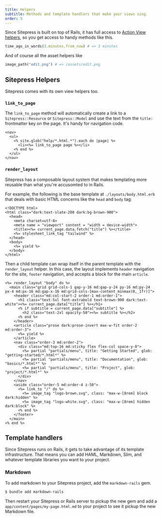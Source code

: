 ```yaml
---
title: Helpers
subtitle: Methods and template handlers that make your views sing.
order: 5
---
```


Since Sitepress is built on top of Rails, it has full access to [Action View helpers](https://guides.rubyonrails.org/action_view_helpers.html), so you get access to handy methods like this.

```ruby
time_ago_in_words(3.minutes.from_now) # => 3 minutes
```

And of course all the asset helpers like

```ruby
image_path("edit.png") # => /assets/edit.png
```

## Sitepress Helpers

Sitepress comes with its own view helpers too.

### `link_to_page`

The `link_to_page` method will automatically create a link to a `Sitepress::Resource` or `Sitepress::Model` and use the text from the `title:` frontmatter key on the page. It's handy for navigation code.

```erb
<nav>
  <ul>
    <% site.glob("help/*.html.*").each do |page| %>
      <li><%= link_to_page page %></li>
    <% end %>
  </ul>
</nav>
```

### `render_layout`

Sitepress has a composable layout system that makes templating more reusable than what you're accusomted to in Rails.

For example, the following is the base template at `./layouts/body.html.erb` that deals with basic HTML concerns like the `head` and `body` tag:

```erb
<!DOCTYPE html>
<html class="dark:text-slate-200 dark:bg-brown-900">
  <head>
    <meta charset=utf-8>
    <meta name = "viewport" content = "width = device-width">
    <title><%= current_page.data.fetch("title") %></title>
    <%= stylesheet_link_tag "tailwind" %>
  </head>
  <body>
    <%= yield %>
  </body>
</html>
```

Then a child template can wrap itself in the parent template with the `render_layout` helper. In this case, the layout implements `header` navigation for the site, `footer` navigation, and accepts a block for the main `article`.

```erb
<%= render_layout "body" do %>
  <main class="grid grid-cols-1 gap-y-16 md:gap-y-24 py-16 md:py-24 px-4 md:px-16 md:gap-x-16 md:grid-cols-[max-content_minmax(0,_1fr)]">
    <header class="md:col-start-2 order-1 md:order-1">
      <h1 class="text-5xl font-extrabold text-brown-900 dark:text-white"><%= current_page.data["title"] %></h1>
      <% if subtitle = current_page.data["subtitle"] %>
        <h2 class="text-2xl opacity-50"><%= subtitle %></h2>
      <% end %>
    </header>
    <article class="prose dark:prose-invert max-w-fit order-2 md:order-3">
      <%= yield %>
    </article>
    <nav class="order-3 md:order-2">
      <div class="md:top-16 md:sticky flex flex-col space-y-8">
        <%= partial "partials/menu", title: "Getting Started", glob: "getting-started/*.html*" %>
        <%= partial "partials/menu", title: "Documentation", glob: "basics/*.html*" %>
        <%= partial "partials/menu", title: "Project", glob: "project/*.html*" %>
      </div>
    </nav>
    <aside class="order-5 md:order-4 z-50">
      <%= link_to "/" do %>
        <%= image_tag "logo-brown.svg", class: "max-w-[8rem] block dark:hidden" %>
        <%= image_tag "logo-white.svg", class: "max-w-[8rem] hidden dark:block" %>
      <% end %>
    </footer>
  </main>
<% end %>
```

## Template handlers

Since Sitepress runs on Rails, it gets to take advantage of its template infrastructure. That means you can add HAML, Markdown, Slim, and whatever template libraries you want to your project.

### Markdown

To add markdown to your Sitepress project, add the `markdown-rails` gem.

```sh
$ bundle add markdown-rails
```

Then restart your Sitepress or Rails server to pickup the new gem and add a `app/content/pages/my-page.html.md` to your project to see it pickup the new Markdown file.